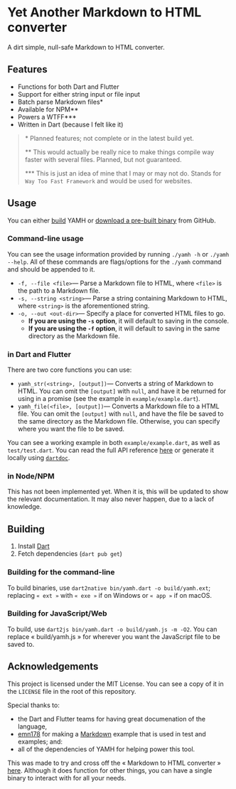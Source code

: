 # Yet Another Markdown to HTML converter
A dirt simple, null-safe Markdown to HTML converter.

## Features
- Functions for both Dart and Flutter
- Support for either string input or file input
- Batch parse Markdown files\*
- Available for NPM\*\*
- Powers a WTFF\*\*\*
- Written in Dart (because I felt like it)

> \* Planned features; not complete or in the latest build yet.
>
> \*\* This would actually be really nice to make things compile way faster with several files. Planned, but not guaranteed.
> 
> \*\*\* This is just an idea of mine that I may or may not do. Stands for `Way Too Fast Framework` and would be used for websites.

## Usage
You can either [build](#Building) YAMH or [download a pre-built binary](https://github.com/doamatto/yamh/releases) from GitHub.

### Command-line usage
You can see the usage information provided by running `./yamh -h` or `./yamh --help`. All of these commands are flags/options for the `./yamh` command and should be appended to it.

- `-f, --file <file>`&mdash; Parse a Markdown file to HTML, where `<file>` is the path to a Markdown file.
- `-s, --string <string>`&mdash; Parse a string containing Markdown to HTML, where `<string>` is the aforementioned string.
- `-o, --out <out-dir>`&mdash; Specify a place for converted HTML files to go.
    - **If you are using the `-s` option**, it will default to saving in the console.
    - **If you are using the `-f` option**, it will default to saving in the same directory as the Markdown file. 

### in Dart and Flutter
There are two core functions you can use:
- `yamh_str(<string>, [output])`&mdash; Converts a string of Markdown to HTML. You can omit the `[output]` with `null`, and have it be returned for using in a promise (see the example in `example/example.dart`).
- `yamh_file(<file>, [output])`&mdash; Converts a Markdown file to a HTML file. You can omit the `[output]` with `null`, and have the file be saved to the same directory as the Markdown file. Otherwise, you can specify where you want the file to be saved.

You can see a working example in both `example/example.dart`, as well as `test/test.dart`. You can read the full API reference [here](https://pub.dev/documentation/yamh/latest/) or generate it locally using [`dartdoc`](https://pub.dev/packages/dartdoc).

### in Node/NPM
This has not been implemented yet. When it is, this will be updated to show the relevant documentation. It may also never happen, due to a lack of knowledge.

## Building
1. Install [Dart](https://dart.dev)
2. Fetch dependencies (`dart pub get`)

### Building for the command-line
To build binaries, use `dart2native bin/yamh.dart -o build/yamh.ext`; replacing `« ext »` with `« exe »` if on Windows or `« app »` if on macOS.

### Building for JavaScript/Web
To build, use `dart2js bin/yamh.dart -o build/yamh.js -m -O2`. You can replace « build/yamh.js » for wherever you want the JavaScript file to be saved to.

## Acknowledgements
This project is licensed under the MIT License. You can see a copy of it in the `LICENSE` file in the root of this repository.

Special thanks to:
- the Dart and Flutter teams for having great documenation of the language,
- [emn178](https://github.com/emn178) for making a [Markdown](https://github.com/emn178/markdown) example that is used in test and examples; and:
- all of the dependencies of YAMH for helping power this tool.

This was made to try and cross off the « Markdown to HTML converter » [here](https://cyckl.net/idea). Although it does function for other things, you can have a single binary to interact with for all your needs.
